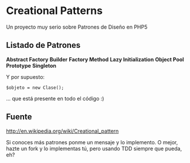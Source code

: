 # Creational Patterns

Un proyecto muy serio sobre Patrones de Diseño en PHP5

## Listado de Patrones

__Abstract Factory__
__Builder__
__Factory Method__
__Lazy Initialization__
__Object Pool__
__Prototype__
__Singleton__

Y por supuesto:

    $objeto = new Clase();

... que está presente en todo el código :)

## Fuente

http://en.wikipedia.org/wiki/Creational_pattern

Si conoces más patrones ponme un mensaje y lo implemento. O mejor, hazte un fork y lo implementas tú, pero usando TDD siempre que pueda, eh?
